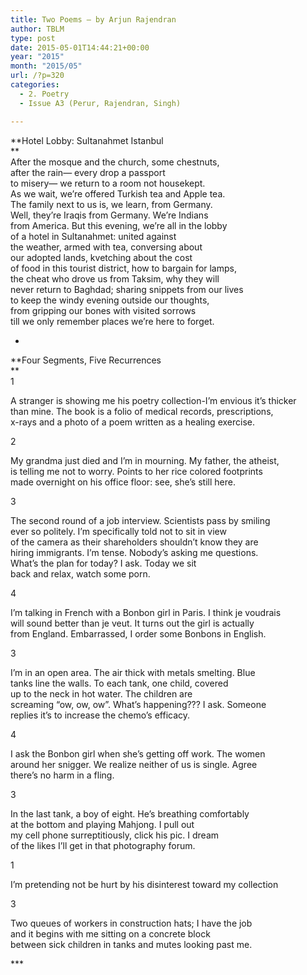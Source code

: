 ```yaml
---
title: Two Poems – by Arjun Rajendran
author: TBLM
type: post
date: 2015-05-01T14:44:21+00:00
year: "2015"
month: "2015/05"
url: /?p=320
categories:
  - 2. Poetry
  - Issue A3 (Perur, Rajendran, Singh)

---
```

**Hotel Lobby: Sultanahmet Istanbul  
**  
After the mosque and the church, some chestnuts,  
after the rain— every drop a passport  
to misery— we return to a room not housekept.  
As we wait, we’re offered Turkish tea and Apple tea.  
The family next to us is, we learn, from Germany.  
Well, they’re Iraqis from Germany. We’re Indians  
from America. But this evening, we’re all in the lobby  
of a hotel in Sultanahmet: united against  
the weather, armed with tea, conversing about  
our adopted lands, kvetching about the cost  
of food in this tourist district, how to bargain for lamps,  
the cheat who drove us from Taksim, why they will  
never return to Baghdad; sharing snippets from our lives  
to keep the windy evening outside our thoughts,  
from gripping our bones with visited sorrows  
till we only remember places we’re here to forget. 

*

**Four Segments, Five Recurrences  
**  
1 

A stranger is showing me his poetry collection-I’m envious it’s thicker  
than mine. The book is a folio of medical records, prescriptions,  
x-rays and a photo of a poem written as a healing exercise. 

2

My grandma just died and I’m in mourning. My father, the atheist,  
is telling me not to worry. Points to her rice colored footprints  
made overnight on his office floor: see, she’s still here. 

3

The second round of a job interview. Scientists pass by smiling  
ever so politely. I’m specifically told not to sit in view  
of the camera as their shareholders shouldn’t know they are  
hiring immigrants. I’m tense. Nobody’s asking me questions.  
What’s the plan for today? I ask. Today we sit  
back and relax, watch some porn. 

4

I’m talking in French with a Bonbon girl in Paris. I think je voudrais  
will sound better than je veut. It turns out the girl is actually  
from England. Embarrassed, I order some Bonbons in English. 

3

I’m in an open area. The air thick with metals smelting. Blue  
tanks line the walls. To each tank, one child, covered  
up to the neck in hot water. The children are  
screaming “ow, ow, ow”. What’s happening??? I ask. Someone  
replies it’s to increase the chemo’s efficacy. 

4

I ask the Bonbon girl when she’s getting off work. The women  
around her snigger. We realize neither of us is single. Agree  
there’s no harm in a fling. 

3 

In the last tank, a boy of eight. He’s breathing comfortably  
at the bottom and playing Mahjong. I pull out  
my cell phone surreptitiously, click his pic. I dream  
of the likes I’ll get in that photography forum. 

1

I’m pretending not be hurt by his disinterest toward my collection

3

Two queues of workers in construction hats; I have the job  
and it begins with me sitting on a concrete block  
between sick children in tanks and mutes looking past me. 

\***